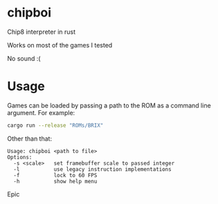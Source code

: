 # chipboi
Chip8 interpreter in rust

Works on most of the games I tested

No sound :(

# Usage
Games can be loaded by passing a path to the ROM as a command line argument. For example:
```sh
cargo run --release "ROMs/BRIX"
```

Other than that:
```
Usage: chipboi <path to file>
Options:
  -s <scale>   set framebuffer scale to passed integer
  -l           use legacy instruction implementations
  -f           lock to 60 FPS
  -h           show help menu
```

Epic
